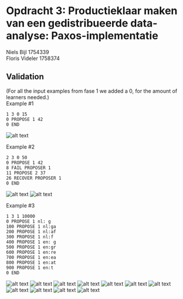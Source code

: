 # Opdracht 3: Productieklaar maken van een gedistribueerde data-analyse: Paxos-implementatie
Niels Bijl 1754339 <br>
Floris Videler 1758374

## Validation
(For all the input examples from fase 1 we added a 0, for the amount of learners needed.)<br>
Example #1
```
1 3 0 15
0 PROPOSE 1 42
0 END
```
![alt text](https://i.postimg.cc/mk7jqT1q/image.png)

Example #2
```
2 3 0 50
0 PROPOSE 1 42
8 FAIL PROPOSER 1
11 PROPOSE 2 37
26 RECOVER PROPOSER 1
0 END
```
![alt text](https://i.postimg.cc/K8GfqSGq/image.png)
![alt text](https://i.postimg.cc/zBgFbq7B/image.png)

Example #3
```
1 3 1 10000 
0 PROPOSE 1 nl: g
100 PROPOSE 1 nl:ga
200 PROPOSE 1 nl:af
300 PROPOSE 1 nl:f 
400 PROPOSE 1 en: g
500 PROPOSE 1 en:gr
600 PROPOSE 1 en:re
700 PROPOSE 1 en:ea
800 PROPOSE 1 en:at
900 PROPOSE 1 en:t 
0 END
```
![alt text](https://i.postimg.cc/3Rm2rnr0/image.png)
![alt text](https://i.postimg.cc/QCjK8Dnv/image.png)
![alt text](https://i.postimg.cc/xTxN2WGF/image.png)
![alt text](https://i.postimg.cc/sgbBB7NY/image.png)
![alt text](https://i.postimg.cc/3NLN3vGD/image.png)
![alt text](https://i.postimg.cc/m25kq7Rv/image.png)
![alt text](https://i.postimg.cc/k5r4M92w/image.png)
![alt text](https://i.postimg.cc/wvgjJVcm/image.png)
![alt text](https://i.postimg.cc/2yXksfpQ/image.png)
![alt text](https://i.postimg.cc/dtLt8Dd4/image.png)
![alt text](https://i.postimg.cc/y8R1b5LR/image.png)







